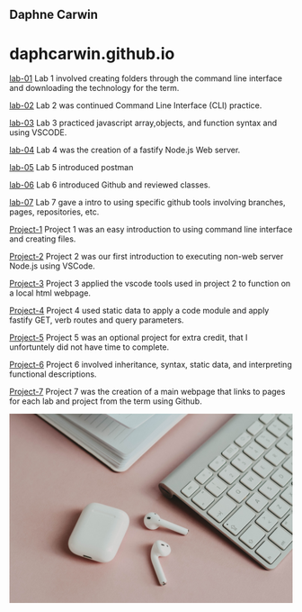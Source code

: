 ## Daphne Carwin
# daphcarwin.github.io

[lab-01](https://daphnecarwin.github.io/cit281-lab01/)
Lab 1 involved creating folders through the command line interface and downloading the technology for the term.

[lab-02](https://daphnecarwin.github.io/cit281-lab02/)
Lab 2 was continued Command Line Interface (CLI) practice.

[lab-03](https://daphnecarwin.github.io/cit281-lab03/)
Lab 3 practiced javascript array,objects, and function syntax and using VSCODE.

[lab-04](https://daphnecarwin.github.io/cit281-lab04/)
Lab 4 was the creation of a fastify Node.js Web server.

[lab-05](https://daphnecarwin.github.io/cit281-lab05/)
Lab 5 introduced postman 

[lab-06](https://daphnecarwin.github.io/cit281-lab06/)
Lab 6 introduced Github and reviewed classes.

[lab-07](https://daphnecarwin.github.io/cit281-lab07/)
Lab 7 gave a intro to using specific github tools involving branches, pages, repositories, etc. 


[Project-1](https://daphnecarwin.github.io/cit281-p1/)
Project 1 was an easy introduction to using command line interface and creating files. 

[Project-2](https://daphnecarwin.github.io/cit281-p2/)
Project 2 was our first introduction to executing non-web server Node.js using VSCode. 

[Project-3](https://daphnecarwin.github.io/cit281-p3/)
Project 3 applied the vscode tools used in project 2 to function on a local html webpage. 

[Project-4](https://daphnecarwin.github.io/cit281-p4/)
Project 4 used static data to apply a code module and apply fastify GET, verb routes and query parameters.

[Project-5](https://daphnecarwin.github.io/cit281-p5/)
Project 5 was an optional project for extra credit, that I unfortuntely did not have time to complete. 

[Project-6](https://daphnecarwin.github.io/cit281-p6/)
Project 6 involved inheritance, syntax, static data, and interpreting functional descriptions. 

[Project-7](https://daphnecarwin.github.io/cit281-p7/)
Project 7 was the creation of a main webpage that links to pages for each lab and project from the term using Github.


![apple.jpg](apple.jpg)

